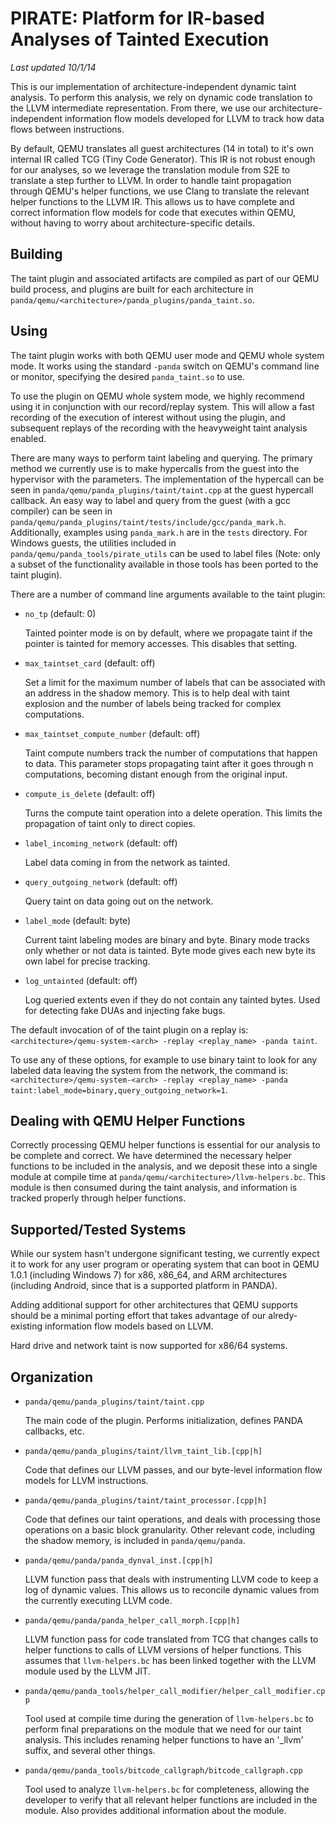 PIRATE: Platform for IR-based Analyses of Tainted Execution
========

*Last updated 10/1/14*

This is our implementation of architecture-independent dynamic taint analysis.
To perform this analysis, we rely on dynamic code translation to the LLVM
intermediate representation.  From there, we use our architecture-independent
information flow models developed for LLVM to track how data flows between
instructions.

By default, QEMU translates all guest architectures (14 in total) to it's own
internal IR called TCG (Tiny Code Generator).  This IR is not robust enough for
our analyses, so we leverage the translation module from S2E to translate a step
further to LLVM.  In order to handle taint propagation through QEMU's helper
functions, we use Clang to translate the relevant helper functions to the LLVM
IR.  This allows us to have complete and correct information flow models for
code that executes within QEMU, without having to worry about
architecture-specific details.

Building
--------
The taint plugin and associated artifacts are compiled as part of our QEMU build
process, and plugins are built for each architecture in
`panda/qemu/<architecture>/panda_plugins/panda_taint.so`.

Using
--------
The taint plugin works with both QEMU user mode and QEMU whole system mode.  It
works using the standard `-panda` switch on QEMU's command line or
monitor, specifying the desired `panda_taint.so` to use.

To use the plugin on QEMU whole system mode, we highly recommend using it in
conjunction with our record/replay system.  This will allow a fast recording of
the execution of interest without using the plugin, and subsequent replays of
the recording with the heavyweight taint analysis enabled.

There are many ways to perform taint labeling and querying.  The primary method
we currently use is to make hypercalls from the guest into the hypervisor with
the parameters.  The implementation of the hypercall can be seen in
`panda/qemu/panda_plugins/taint/taint.cpp` at the guest hypercall callback.  An
easy way to label and query from the guest (with a gcc compiler) can be seen in
`panda/qemu/panda_plugins/taint/tests/include/gcc/panda_mark.h`.  Additionally,
examples using `panda_mark.h` are in the `tests` directory.  For Windows guests,
the utilities included in `panda/qemu/panda_tools/pirate_utils` can be
used to label files (Note: only a subset of the functionality available in
those tools has been ported to the taint plugin).

There are a number of command line arguments available to the taint plugin:

* `no_tp` (default: 0)

   Tainted pointer mode is on by default, where we propagate taint if the
   pointer is tainted for memory accesses.  This disables that setting.

* `max_taintset_card` (default: off)

   Set a limit for the maximum number of labels that can be associated with an
   address in the shadow memory.  This is to help deal with taint explosion and
   the number of labels being tracked for complex computations.

* `max_taintset_compute_number` (default: off)

   Taint compute numbers track the number of computations that happen to data.
   This parameter stops propagating taint after it goes through n computations,
   becoming distant enough from the original input.

* `compute_is_delete` (default: off)

   Turns the compute taint operation into a delete operation.  This limits the
   propagation of taint only to direct copies.

* `label_incoming_network` (default: off)

   Label data coming in from the network as tainted.

* `query_outgoing_network` (default: off)

   Query taint on data going out on the network.

* `label_mode` (default: byte)

   Current taint labeling modes are binary and byte.  Binary mode tracks only
   whether or not data is tainted.  Byte mode gives each new byte its own label
   for precise tracking.

* `log_untainted` (default: off)

    Log queried extents even if they do not contain any tainted bytes. Used
    for detecting fake DUAs and injecting fake bugs.

The default invocation of of the taint plugin on a replay is:
`<architecture>/qemu-system-<arch> -replay <replay_name> -panda taint`.

To use any of these options, for example to use binary taint to look for any
labeled data leaving the system from the network, the command is:
`<architecture>/qemu-system-<arch> -replay <replay_name> -panda
taint:label_mode=binary,query_outgoing_network=1`.

Dealing with QEMU Helper Functions
--------
Correctly processing QEMU helper functions is essential for our analysis to be
complete and correct.  We have determined the necessary helper functions to be
included in the analysis, and we deposit these into a single module at compile
time at `panda/qemu/<architecture>/llvm-helpers.bc`.  This module is then
consumed during the taint analysis, and information is tracked properly through
helper functions.

Supported/Tested Systems
--------
While our system hasn't undergone significant testing, we currently expect it to
work for any user program or operating system that can boot in QEMU 1.0.1
(including Windows 7) for x86, x86_64, and ARM architectures (including
Android, since that is a supported platform in PANDA).

Adding additional support for other architectures that QEMU supports should be a
minimal porting effort that takes advantage of our alredy-existing information
flow models based on LLVM.

Hard drive and network taint is now supported for x86/64 systems.

Organization
--------
* `panda/qemu/panda_plugins/taint/taint.cpp`
    
   The main code of the plugin.  Performs initialization, defines PANDA
   callbacks, etc.

* `panda/qemu/panda_plugins/taint/llvm_taint_lib.[cpp|h]`

   Code that defines our LLVM passes, and our byte-level information flow models
   for LLVM instructions.
   
* `panda/qemu/panda_plugins/taint/taint_processor.[cpp|h]`

   Code that defines our taint operations, and deals with processing those
   operations on a basic block granularity.  Other relevant code, including the
   shadow memory, is included in `panda/qemu/panda`.

* `panda/qemu/panda/panda_dynval_inst.[cpp|h]`

   LLVM function pass that deals with instrumenting LLVM code to keep a log of
   dynamic values.  This allows us to reconcile dynamic values from the
   currently executing LLVM code.
   
* `panda/qemu/panda/panda_helper_call_morph.[cpp|h]`

   LLVM function pass for code translated from TCG that changes calls to helper
   functions to calls of LLVM versions of helper functions.  This assumes that
   `llvm-helpers.bc` has been linked together with the LLVM module used by the
   LLVM JIT.

* `panda/qemu/panda_tools/helper_call_modifier/helper_call_modifier.cpp`

   Tool used at compile time during the generation of `llvm-helpers.bc` to
   perform final preparations on the module that we need for our taint analysis.
   This includes renaming helper functions to have an '_llvm' suffix, and
   several other things.

* `panda/qemu/panda_tools/bitcode_callgraph/bitcode_callgraph.cpp`

   Tool used to analyze `llvm-helpers.bc` for completeness, allowing the
   developer to verify that all relevant helper functions are included in the
   module.  Also provides additional information about the module.

